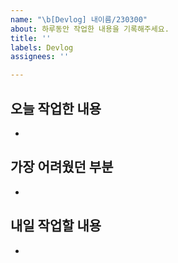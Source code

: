 ```yaml
---
name: "\b[Devlog] 내이름/230300"
about: 하루동안 작업한 내용을 기록해주세요.
title: ''
labels: Devlog
assignees: ''

---
```


## 오늘 작업한 내용
-

## 가장 어려웠던 부분
-

## 내일 작업할 내용
-
